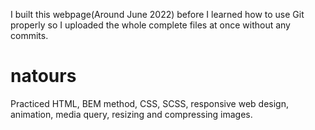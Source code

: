 I built this webpage(Around June 2022) before I learned how to use Git properly so I uploaded the whole complete files at once without any commits.

# natours
Practiced HTML, BEM method, CSS, SCSS, responsive web design, animation, media query, resizing and compressing images. 
